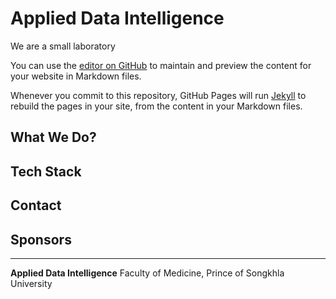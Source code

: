 # Applied Data Intelligence

We are a small laboratory

You can use the [editor on GitHub](https://github.com/aditeam/aditeam.github.io/edit/main/index.md) to maintain and preview the content for your website in Markdown files.

Whenever you commit to this repository, GitHub Pages will run [Jekyll](https://jekyllrb.com/) to rebuild the pages in your site, from the content in your Markdown files.

## What We Do?

## Tech Stack

## Contact

## Sponsors

***

**Applied Data Intelligence**
Faculty of Medicine, Prince of Songkhla University
